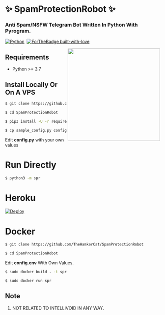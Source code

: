 # ✨ SpamProtectionRobot ✨
### Anti Spam/NSFW Telegram Bot Written In Python With Pyrogram.


[![Python](http://forthebadge.com/images/badges/made-with-python.svg)](https://python.org)&nbsp;
[![ForTheBadge built-with-love](http://ForTheBadge.com/images/badges/built-with-love.svg)](https://GitHub.com/TheHamkerCat/)


<img src="https://hamker.me/logo_3.png" width="300" align="right">


## Requirements

- Python >= 3.7


## Install Locally Or On A VPS

```sh
$ git clone https://github.com/thehamkercat/SpamProtectionRobot

$ cd SpamProtectionRobot

$ pip3 install -U -r requirements.txt

$ cp sample_config.py config.py
```
Edit **config.py** with your own values

# Run Directly
```sh
$ python3 -m spr
```

# Heroku

[![Deploy](https://www.herokucdn.com/deploy/button.svg)](https://heroku.com/deploy?template=https://github.com/MaxGuns/Anti/)

# Docker

```sh
$ git clone https://github.com/TheHamkerCat/SpamProtectionRobot

$ cd SpamProtectionRobot
```

Edit **config.env** With Own Values.

```sh
$ sudo docker build . -t spr

$ sudo docker run spr
```

## Note

1. NOT RELATED TO INTELLIVOID IN ANY WAY.
